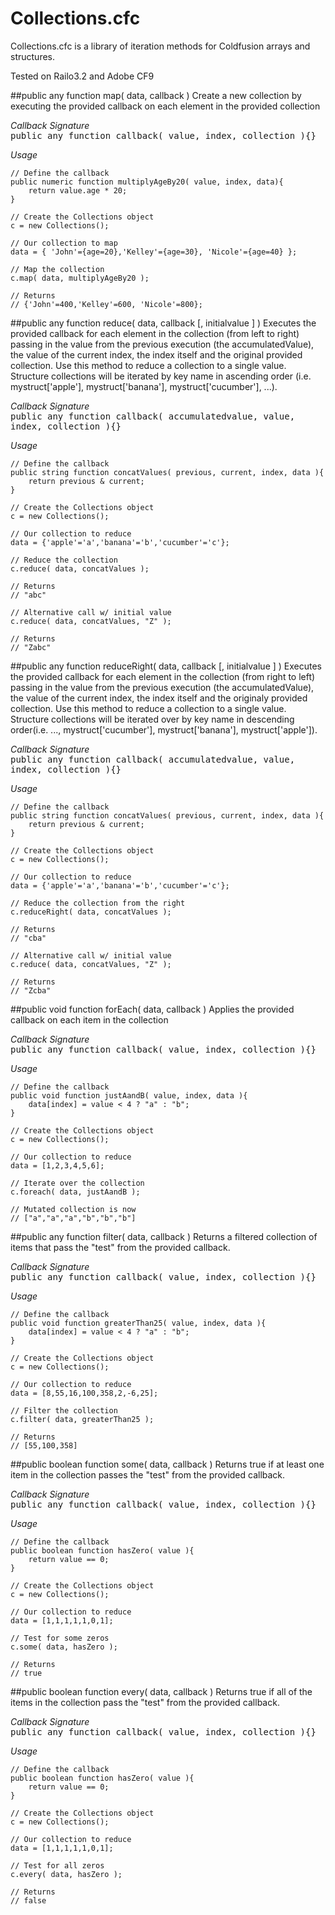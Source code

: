 Collections.cfc
==================
Collections.cfc is a library of iteration methods for Coldfusion arrays and structures.

Tested on Railo3.2 and Adobe CF9

##public any function map( data, callback )
Create a new collection by executing the provided callback on each element 
in the provided collection

<i>Callback Signature</i><br>
<tt> public any function callback( value, index, collection ){} </tt>

<i>Usage</i>
>
	// Define the callback
	public numeric function multiplyAgeBy20( value, index, data){
		return value.age * 20;
	}
>
	// Create the Collections object
	c = new Collections();
>
	// Our collection to map
	data = { 'John'={age=20},'Kelley'={age=30}, 'Nicole'={age=40} };
>
	// Map the collection
	c.map( data, multiplyAgeBy20 );
>
	// Returns
	// {'John'=400,'Kelley'=600, 'Nicole'=800};	


##public any function reduce( data, callback [, initialvalue ] )
Executes the provided callback for each element in the collection 
(from left to right) passing in the value from the previous execution (the accumulatedValue), 
the value of the current index, the index itself and the original 
provided collection. Use this method to reduce a collection to a single 
value. Structure collections will be iterated by key name in ascending 
order (i.e. mystruct['apple'], mystruct['banana'], mystruct['cucumber'], ...).

<i>Callback Signature</i><br>
<tt> public any function callback( accumulatedvalue, value, index, collection ){} </tt>

<i>Usage</i>
>
	// Define the callback
	public string function concatValues( previous, current, index, data ){
		return previous & current;
	}
>
	// Create the Collections object
	c = new Collections();
>
	// Our collection to reduce
	data = {'apple'='a','banana'='b','cucumber'='c'};
>
	// Reduce the collection
	c.reduce( data, concatValues );
>
	// Returns
	// "abc"
>
	// Alternative call w/ initial value
	c.reduce( data, concatValues, "Z" );
>
	// Returns
	// "Zabc"
	
	
##public any function reduceRight( data, callback [, initialvalue ] )
Executes the provided callback for each element in the collection 
(from right to left) passing in the value from the previous execution (the accumulatedValue), 
the value of the current index, the index itself and the originaly 
provided collection. Use this method to reduce a collection to a single 
value. Structure collections will be iterated over by key name in 
descending order(i.e. ..., mystruct['cucumber'], mystruct['banana'], mystruct['apple']).

<i>Callback Signature</i><br>
<tt> public any function callback( accumulatedvalue, value, index, collection ){} </tt>

<i>Usage</i>
>
	// Define the callback
	public string function concatValues( previous, current, index, data ){
		return previous & current;
	}
>
	// Create the Collections object
	c = new Collections();
>
	// Our collection to reduce
	data = {'apple'='a','banana'='b','cucumber'='c'};
>
	// Reduce the collection from the right
	c.reduceRight( data, concatValues );
>
	// Returns
	// "cba"
>
	// Alternative call w/ initial value
	c.reduce( data, concatValues, "Z" );
>
	// Returns
	// "Zcba"
	
	 
##public void function forEach( data, callback )
Applies the provided callback on each item in the collection

<i>Callback Signature</i><br>
<tt> public any function callback( value, index, collection ){} </tt>

<i>Usage</i>
>
	// Define the callback
	public void function justAandB( value, index, data ){
		data[index] = value < 4 ? "a" : "b";
	}
>
	// Create the Collections object
	c = new Collections();
>
	// Our collection to reduce
	data = [1,2,3,4,5,6];
>
	// Iterate over the collection
	c.foreach( data, justAandB );
>
	// Mutated collection is now
	// ["a","a","a","b","b","b"]
	

##public any function filter( data, callback )
Returns a filtered collection of items that pass the "test" from the 
provided callback.

<i>Callback Signature</i><br>
<tt> public any function callback( value, index, collection ){} </tt>

<i>Usage</i>
>
	// Define the callback
	public void function greaterThan25( value, index, data ){
		data[index] = value < 4 ? "a" : "b";
	}
>
	// Create the Collections object
	c = new Collections();
>
	// Our collection to reduce
	data = [8,55,16,100,358,2,-6,25];
>
	// Filter the collection
	c.filter( data, greaterThan25 );
>
	// Returns
	// [55,100,358]
	
	

##public boolean function some( data, callback )
Returns true if at least one item in the collection passes the "test" 
from the provided callback.

<i>Callback Signature</i><br>
<tt> public any function callback( value, index, collection ){} </tt>

<i>Usage</i>
>
	// Define the callback
	public boolean function hasZero( value ){
		return value == 0;
	}
>
	// Create the Collections object
	c = new Collections();
>
	// Our collection to reduce
	data = [1,1,1,1,1,0,1];
>
	// Test for some zeros
	c.some( data, hasZero );
>
	// Returns
	// true
	
	


##public boolean function every( data, callback )
Returns true if all of the items in the collection pass the "test" from 
the provided callback.

<i>Callback Signature</i><br>
<tt> public any function callback( value, index, collection ){} </tt>

<i>Usage</i>
>
	// Define the callback
	public boolean function hasZero( value ){
		return value == 0;
	}
>
	// Create the Collections object
	c = new Collections();
>
	// Our collection to reduce
	data = [1,1,1,1,1,0,1];
>
	// Test for all zeros
	c.every( data, hasZero );
>
	// Returns
	// false


